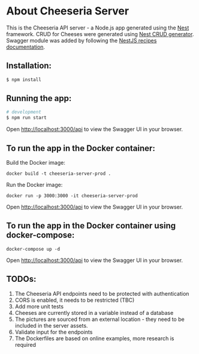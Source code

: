 # About Cheeseria Server

This is the Cheeseria API server - a Node.js app generated using the [Nest](https://github.com/nestjs/nest) framework.
CRUD for Cheeses were generated using [Nest CRUD generator](https://docs.nestjs.com/recipes/crud-generator).
Swagger module was added by following the [NestJS recipes documentation](https://docs.nestjs.com/openapi/introduction).

## Installation:

```bash
$ npm install
```

## Running the app:

```bash
# development
$ npm run start
```

Open [http://localhost:3000/api](http://localhost:3000/api) to view the Swagger UI in your browser.

## To run the app in the Docker container:

Build the Docker image:

```
docker build -t cheeseria-server-prod .
```

Run the Docker image:

```
docker run -p 3000:3000 -it cheeseria-server-prod
```

Open [http://localhost:3000/api](http://localhost:3000/api) to view the Swagger UI in your browser.

## To run the app in the Docker container using docker-compose:

```
docker-compose up -d
```

Open [http://localhost:3000/api](http://localhost:3000/api) to view the Swagger UI in your browser.

## TODOs:

1. The Cheeseria API endpoints need to be protected with authentication
2. CORS is enabled, it needs to be restricted (TBC)
3. Add more unit tests
4. Cheeses are currently stored in a variable instead of a database
5. The pictures are sourced from an external location - they need to be included in the server assets.
6. Validate input for the endpoints
7. The Dockerfiles are based on online examples, more research is required

